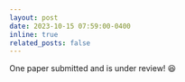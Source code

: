 ```yaml
---
layout: post
date: 2023-10-15 07:59:00-0400
inline: true
related_posts: false
---
```


One paper submitted and is under review! :satisfied: